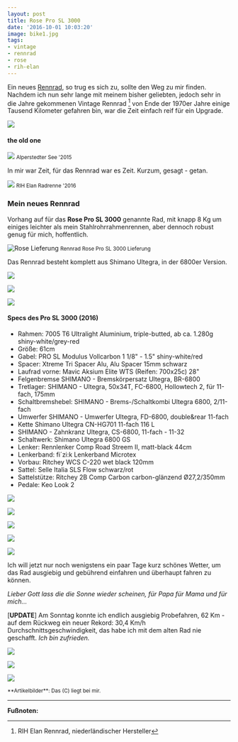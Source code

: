 ```yaml
---
layout: post
title: Rose Pro SL 3000
date: '2016-10-01 10:03:20'
image: bike1.jpg
tags:
- vintage
- rennrad
- rose
- rih-elan
---
```


Ein neues [Rennrad](/about/), so trug es sich zu, sollte den Weg zu mir finden. Nachdem ich nun sehr lange mit meinem bisher geliebten, jedoch sehr in die Jahre gekommenen Vintage Rennrad [^1] von Ende der 1970er Jahre einige Tausend Kilometer gefahren bin, war die Zeit einfach reif für ein Upgrade. <!--more-->

![](/content/images/2016/10/IMG_1485.JPG)

#### the old one

![](/content/images/posts/2015-05/bike1.jpg)
<small>Alperstedter See '2015</small>

In mir war Zeit, für das Rennrad war es Zeit. Kurzum, gesagt - getan. 

![](/content/images/posts/2016-04/radrenne.jpg)
<small>RIH Elan Radrenne '2016</small>

### Mein neues Rennrad

Vorhang auf für das **Rose Pro SL 3000** genannte Rad, mit knapp 8 Kg um einiges leichter als mein Stahlrohrrahmenrennen, aber dennoch robust genug für mich, hoffentlich.

![Rose Lieferung](/content/images/2016/10/IMG_1408.JPG)
<small>Rennrad Rose Pro SL 3000 Lieferung</small>

Das Rennrad besteht komplett aus Shimano Ultegra, in der 6800er Version.

![](/content/images/2016/10/IMG_1452.JPG)

![](/content/images/2016/10/IMG_1414.JPG)

![](/content/images/2016/10/IMG_1409.JPG)

#### Specs des Pro SL 3000 (2016)

* Rahmen: 7005 T6 Ultralight Aluminium, triple-butted, ab ca. 1.280g shiny-white/grey-red 
* Größe: 61cm	
* Gabel: PRO SL Modulus Vollcarbon 1 1/8" - 1.5" shiny-white/red	
* Spacer: Xtreme Tri Spacer Alu, Alu Spacer 15mm schwarz
* Laufrad vorne: Mavic Aksium Elite WTS (Reifen: 700x25c) 28"
* Felgenbremse SHIMANO - Bremskörpersatz Ultegra, BR-6800
* Tretlager: SHIMANO - Ultegra, 50x34T, FC-6800, Hollowtech 2, für 11-fach, 175mm
* Schaltbremshebel: SHIMANO - Brems-/Schaltkombi Ultegra 6800, 2/11-fach
* Umwerfer SHIMANO - Umwerfer Ultegra, FD-6800, double&rear 11-fach
* Kette	Shimano Ultegra CN-HG701 11-fach 116 L	
* SHIMANO - Zahnkranz Ultegra, CS-6800, 11-fach - 11-32	
* Schaltwerk: Shimano Ultegra 6800 GS	
* Lenker: Rennlenker Comp Road Streem II, matt-black 44cm
* Lenkerband: fi´zi:k Lenkerband Microtex
* Vorbau: Ritchey WCS C-220 wet black 120mm	
* Sattel: Selle Italia SLS Flow schwarz/rot	
* Sattelstütze: Ritchey 2B Comp Carbon carbon-glänzend Ø27,2/350mm	
* Pedale: Keo Look 2

![](/content/images/2016/10/IMG_1410.JPG)

![](/content/images/2016/10/IMG_1412.JPG)

![](/content/images/2016/10/IMG_1454.JPG)

![](/content/images/2016/10/IMG_1456.JPG)

![](/content/images/2016/10/IMG_1457.JPG)

Ich will jetzt nur noch wenigstens ein paar Tage kurz schönes Wetter, um das Rad ausgiebig und gebührend einfahren und überhaupt fahren zu können. 

*Lieber Gott lass die die Sonne wieder scheinen, für Papa für Mama und für mich…*

[**UPDATE**] Am Sonntag konnte ich endlich ausgiebig Probefahren, 62 Km - auf dem Rückweg ein neuer Rekord: 30,4 Km/h Durchschnittsgeschwindigkeit, das habe ich mit dem alten Rad nie geschafft. *Ich bin zufrieden.*

![](/content/images/2016/10/IMG_1479.JPG)

![](/content/images/2016/10/IMG_1484.JPG)

![](/content/images/2016/10/IMG_1490-1.JPG)

<small>
**Artikelbilder**: Das (C) liegt bei mir.
</small>

---

**Fußnoten:**

[^1]: RIH Elan Rennrad, niederländischer Hersteller
